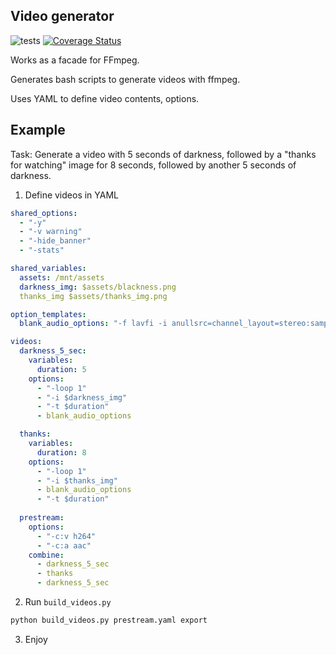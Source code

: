 ## Video generator
![tests](https://github.com/darksworm/video-builder/workflows/tests/badge.svg) [![Coverage Status](https://coveralls.io/repos/github/darksworm/video-builder/badge.svg?branch=master)](https://coveralls.io/github/darksworm/video-builder?branch=master)

Works as a facade for FFmpeg.

Generates bash scripts to generate videos with ffmpeg.

Uses YAML to define video contents, options.

## Example

Task: Generate a video with 5 seconds of darkness, followed by a "thanks for watching" image for 8 seconds, followed by another 5 seconds of darkness.

1. Define videos in YAML

```yaml
shared_options:
  - "-y"
  - "-v warning"
  - "-hide_banner"
  - "-stats"

shared_variables:
  assets: /mnt/assets
  darkness_img: $assets/blackness.png
  thanks_img $assets/thanks_img.png

option_templates:
  blank_audio_options: "-f lavfi -i anullsrc=channel_layout=stereo:sample_rate=$audio_rate"

videos:
  darkness_5_sec:
    variables:
      duration: 5
    options:
      - "-loop 1"
      - "-i $darkness_img"
      - "-t $duration"
      - blank_audio_options

  thanks:
    variables:
      duration: 8
    options:
      - "-loop 1"
      - "-i $thanks_img"
      - blank_audio_options
      - "-t $duration"
  
  prestream:
    options:
      - "-c:v h264"
      - "-c:a aac"
    combine:
      - darkness_5_sec
      - thanks
      - darkness_5_sec
```

2. Run `build_videos.py`

```bash
python build_videos.py prestream.yaml export
```

3. Enjoy
